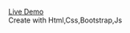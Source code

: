 <a href="https://alib2004.github.io/TaxService/" target="_blank">Live Demo</a><br>
Create with Html,Css,Bootstrap,Js
